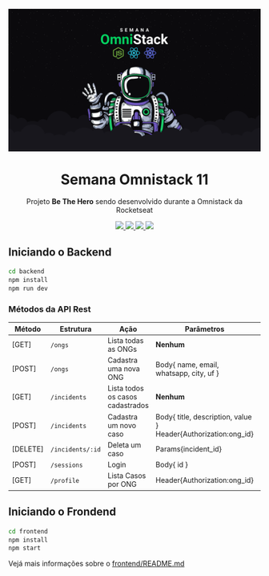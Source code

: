 <img src="./static/omnistack.png" align="center"></img>
<h1 align="center">Semana Omnistack 11</h1>
<p align="center">Projeto <strong>Be The Hero</strong> sendo desenvolvido durante a Omnistack da Rocketseat</p>

<p align="center">
  <a aria-label="Versão do Node" href="https://github.com/nodejs/node/blob/master/doc/changelogs/CHANGELOG_V12.md#12.16.1">
    <img src="https://img.shields.io/badge/node.js@lts-12.16.1-informational?logo=Node.JS"></img>
  </a>
  <a aria-label="Versão do React" href="https://github.com/facebook/react/blob/master/CHANGELOG.md#16120-november-14-2019">
    <img src="https://img.shields.io/badge/react-16.13.1-informational?logo=react"></img>
  </a>
  <a aria-label="Versão do Expo" href="https://www.npmjs.com/package/expo-cli/v/3.11.5">
    <img src="https://img.shields.io/badge/expo--CLI-3.11.5-informational?logo=expo"></img>
  </a>
  <a aria-label="Completo" href="https://rocketseat.com.br/week/inscricao/11.0#4">
    <img src="https://img.shields.io/badge/OmniStack-done-green?logo=data:image/png;base64,iVBORw0KGgoAAAANSUhEUgAAABAAAAAQCAMAAAAoLQ9TAAAALVBMVEVHcExxWsF0XMJzXMJxWcFsUsD///9jRrzY0u6Xh9Gsn9n39fyMecy0qd2bjNJWBT0WAAAABHRSTlMA2Do606wF2QAAAGlJREFUGJVdj1cWwCAIBLEsRU3uf9xobDH8+GZwUYi8i6ucJwrxKE+7D0G9Q4vlYqtmCSjndr4CgCgzlyFgfKfKCVO0LrPKjmiqMxGXkJwNnXskqWG+1oSM+BSwD8f29YLNjvx/OQrn+g99oQSoNmt3PgAAAABJRU5ErkJggg=="></img>
  </a>
</p>

## Iniciando o Backend
```bash
cd backend
npm install
npm run dev
```

### Métodos da API Rest

| Método      | Estrutura           | Ação                                  | Parâmetros          | Retorno       |
| ----------- | ------------------- | ------------------------------------- | ------------------- | ------------- |
| [GET]  | `/ongs`  | Lista todas as ONGs                     | **Nenhum**          | JSON |
| [POST]    | `/ongs`      | Cadastra uma nova ONG              | Body{ name, email, whatsapp, city, uf } | JSON |
| [GET]     | `/incidents`      | Lista todos os casos cadastrados   | **Nenhum**          | JSON |
| [POST]    | `/incidents`      | Cadastra um novo caso              | Body{ title, description, value }<br>Header{Authorization:ong_id} | JSON |
| [DELETE]  | `/incidents/:id`  | Deleta um caso                     | Params{incident_id}          | JSON |
| [POST]  | `/sessions`  | Login                     | Body{ id }          | JSON |
| [GET]  | `/profile`  | Lista Casos por ONG         | Header{Authorization:ong_id}         | JSON |

## Iniciando o Frondend
```bash
cd frontend
npm install
npm start
```
Vejá mais informações sobre o [frontend/README.md](./frontend/README.mq)